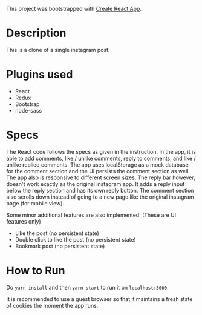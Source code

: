 This project was bootstrapped with [Create React App](https://github.com/facebook/create-react-app).

# Description
This is a clone of a single instagram post.

# Plugins used
- React
- Redux
- Bootstrap
- node-sass

# Specs
The React code follows the specs as given in the instruction. In the app, it is able to add comments,
like / unlike comments, reply to comments, and like / unlike replied comments. The app uses localStorage 
as a mock database for the comment section and the UI persists the comment section as well. The app also
is responsive to different screen sizes. The reply bar however, doesn't work exactly as the original instagram 
app. It adds a reply input below the reply section and has its own reply button. The comment section also scrolls
down instead of going to a new page like the original instagram page (for mobile view). 

Some minor additional features are
also implemented:
(These are UI features only)
- Like the post (no persistent state)
- Double click to like the post  (no persistent state)
- Bookmark post (no persistent state)

# How to Run
Do `yarn install` and then `yarn start` to run it on `localhost:3000`. 

It is recommended to use a guest browser so that it maintains a fresh state of cookies 
the moment the app runs.